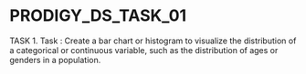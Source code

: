 # PRODIGY_DS_TASK_01
TASK 1. Task : Create a bar chart or histogram to visualize the distribution of a categorical or continuous variable, such as the distribution of ages or genders in a population.
